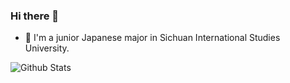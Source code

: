 ### Hi there 👋

<!--
**NoHeartPen/NoHeartPen** is a ✨ _special_ ✨ repository because its `README.md` (this file) appears on your GitHub profile.

Here are some ideas to get you started:

- 🔭 I’m currently working on ...
- 🌱 I’m currently learning ...
- 👯 I’m looking to collaborate on ...
- 🤔 I’m looking for help with ...
- 💬 Ask me about ...
- 📫 How to reach me: ...
- 😄 Pronouns: ...
- ⚡ Fun fact: ...

![Most Used Languages](https://github-readme-stats.vercel.app/api/top-langs/?username=NoHeartPen&theme=dark&layout=compact)
- 📫 How to reach me: NoHeartPen@outlook.com
-->

- 🏫 I'm a junior Japanese major in Sichuan International Studies University.

![Github Stats](https://github-readme-stats.vercel.app/api?username=NoHeartPen&show_icons=true&theme=dark&count_private=true)
